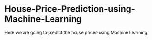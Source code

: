 # House-Price-Prediction-using-Machine-Learning
Here we are going to predict the house prices using Machine Learning
